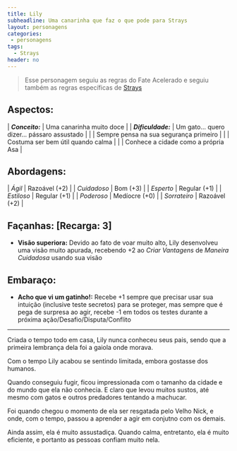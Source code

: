 ```yaml
---
title: Lily
subheadline: Uma canarinha que faz o que pode para Strays
layout: personagens
categories:
 - personagens
tags:
  - Strays
header: no
---
```


>  Esse personagem seguiu as regras do Fate Acelerado e seguiu também as regras específicas de [Strays][1]

## Aspectos:

| **_Conceito:_**    | Uma canarinha muito doce                                              |
| **_Dificuldade:_** | Um gato... quero dizer... pássaro assustado                           |
|                    | Sempre pensa na sua segurança primeiro                                |
|                    | Costuma ser bem útil quando calma                                     |
|                    | Conhece a cidade como a própria Asa                                   |

## Abordagens:

| _Ágil_           | Razoável (+2) |
| _Cuidadoso_      | Bom (+3)      |
| _Esperto_        | Regular (+1)  |
| _Estiloso_       | Regular (+1)  |
| _Poderoso_       | Medíocre (+0) |
| _Sorrateiro_     | Razoável (+2) |

## Façanhas: [Recarga: 3]


+ **Visão superiora:**  Devido ao fato de voar muito alto, Lily desenvolveu uma visão muito apurada, recebendo +2 ao _Criar Vantagens_ de _Maneira Cuidadosa_ usando sua visão

## Embaraço:

+ **Acho que vi um gatinho!:** Recebe +1 sempre que precisar usar sua intuição (inclusive teste secretos) para se proteger, mas sempre que é pega de surpresa ao agir, recebe -1 em todos os testes durante a próxima ação/Desafio/Disputa/Conflito

---

Criada o tempo todo em casa, Lily nunca conheceu seus pais, sendo que a primeira lembrança dela foi a gaiola onde morava. 

Com o tempo Lily acabou se sentindo limitada, embora gostasse dos humanos. 

Quando conseguiu fugir, ficou impressionada com o tamanho da cidade e do mundo que ela não conhecia. E claro que levou muitos sustos, até mesmo com gatos e outros predadores tentando a machucar. 

Foi quando chegou o momento de ela ser resgatada pelo Velho Nick, e onde, com o tempo, passou a aprender a  agir em conjutno com os demais. 

Ainda assim, ela é muito assustadiça. Quando calma, entretanto, ela é muito eficiente, e portanto as pessoas confiam muito nela.

[1]: http://www.drivethrurpg.com/product/169261/Strays
